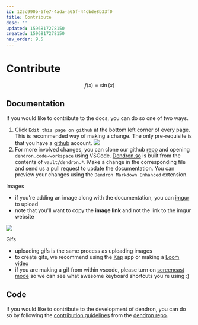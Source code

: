 ```yaml
---
id: 125c990b-6fe7-4ada-a65f-44cbde8b33f0
title: Contribute
desc: ''
updated: 1596817278150
created: 1596817278150
nav_order: 9.5
---
```


# Contribute

$$
f(x) = \sin(x)
$$

## Documentation
If you would like to contribute to the docs, you can do so one of two ways.

1. Click `Edit this page on github` at the bottom left corner of every page. This is recommended way of making a change. The only pre-requisite is that you have a [github](https://github.com/) account.
    <a href="https://www.loom.com/share/4a1b67f3fd1a40dab16949e9ea5e53dc"> <img style="" src="https://cdn.loom.com/sessions/thumbnails/4a1b67f3fd1a40dab16949e9ea5e53dc-with-play.gif"> </a>
2. For more involved changes, you can clone our github [repo](https://github.com/dendronhq/dendron-template) and opening `dendron.code-workspace` using VSCode.  [Dendron.so](https://www.dendron.so) is built from the contents of `vault/dendron.*`. Make a change in the corresponding file and send us a pull request to update the documentation. You can preview your changes using the `Dendron Markdown Enhanced` extension.

Images
- if you're adding an image along with the documentation, you can [imgur](https://imgur.com/upload) to upload
- note that you'll want to copy the **image link** and not the link to the imgur website 

<a href="https://www.loom.com/share/1b351d229eba4536a6361e5123cf8f24">  <img style="" src="https://cdn.loom.com/sessions/thumbnails/1b351d229eba4536a6361e5123cf8f24-with-play.gif"> </a>

Gifs
- uploading gifs is the same process as uploading images
- to create gifs, we recommend using the [Kap](https://getkap.co/) app or making a [Loom video](http://loom.com/)
- if you are making a gif from within vscode, please turn on [screencast mode](https://scotch.io/bar-talk/vs-code-screencast-mode) so we can see what awesome keyboard shortcuts you're using :) 


## Code

If you would like to contribute to the development of dendron, you can do so by following the [contribution guidelines](https://github.com/dendronhq/dendron/blob/master/docs/CONTRIBUTING.md) from the [dendron repo](https://github.com/dendronhq/dendron).

